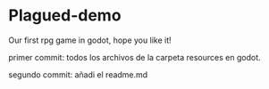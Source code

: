 # Plagued-demo
Our first rpg game in godot, hope you like it!

primer commit: todos los archivos de la carpeta resources en godot.

segundo commit: añadi el readme.md
